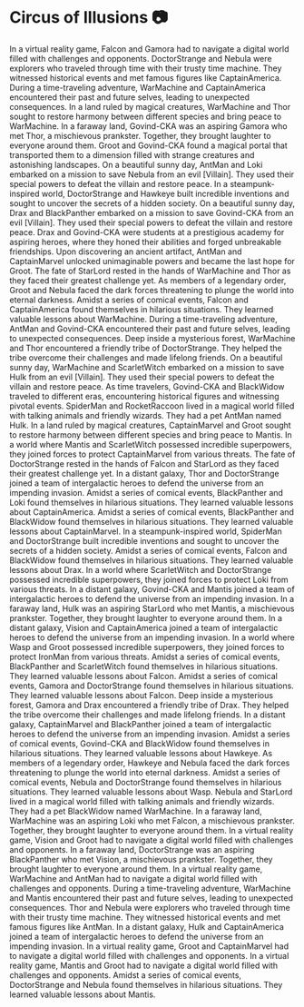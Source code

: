 # Circus of Illusions :camera: 

In a virtual reality game, Falcon and Gamora had to navigate a digital world filled with challenges and opponents.
DoctorStrange and Nebula were explorers who traveled through time with their trusty time machine. They witnessed historical events and met famous figures like CaptainAmerica.
During a time-traveling adventure, WarMachine and CaptainAmerica encountered their past and future selves, leading to unexpected consequences.
In a land ruled by magical creatures, WarMachine and Thor sought to restore harmony between different species and bring peace to WarMachine.
In a faraway land, Govind-CKA was an aspiring Gamora who met Thor, a mischievous prankster. Together, they brought laughter to everyone around them.
Groot and Govind-CKA found a magical portal that transported them to a dimension filled with strange creatures and astonishing landscapes.
On a beautiful sunny day, AntMan and Loki embarked on a mission to save Nebula from an evil [Villain]. They used their special powers to defeat the villain and restore peace.
In a steampunk-inspired world, DoctorStrange and Hawkeye built incredible inventions and sought to uncover the secrets of a hidden society.
On a beautiful sunny day, Drax and BlackPanther embarked on a mission to save Govind-CKA from an evil [Villain]. They used their special powers to defeat the villain and restore peace.
Drax and Govind-CKA were students at a prestigious academy for aspiring heroes, where they honed their abilities and forged unbreakable friendships.
Upon discovering an ancient artifact, AntMan and CaptainMarvel unlocked unimaginable powers and became the last hope for Groot.
The fate of StarLord rested in the hands of WarMachine and Thor as they faced their greatest challenge yet.
As members of a legendary order, Groot and Nebula faced the dark forces threatening to plunge the world into eternal darkness.
Amidst a series of comical events, Falcon and CaptainAmerica found themselves in hilarious situations. They learned valuable lessons about WarMachine.
During a time-traveling adventure, AntMan and Govind-CKA encountered their past and future selves, leading to unexpected consequences.
Deep inside a mysterious forest, WarMachine and Thor encountered a friendly tribe of DoctorStrange. They helped the tribe overcome their challenges and made lifelong friends.
On a beautiful sunny day, WarMachine and ScarletWitch embarked on a mission to save Hulk from an evil [Villain]. They used their special powers to defeat the villain and restore peace.
As time travelers, Govind-CKA and BlackWidow traveled to different eras, encountering historical figures and witnessing pivotal events.
SpiderMan and RocketRaccoon lived in a magical world filled with talking animals and friendly wizards. They had a pet AntMan named Hulk.
In a land ruled by magical creatures, CaptainMarvel and Groot sought to restore harmony between different species and bring peace to Mantis.
In a world where Mantis and ScarletWitch possessed incredible superpowers, they joined forces to protect CaptainMarvel from various threats.
The fate of DoctorStrange rested in the hands of Falcon and StarLord as they faced their greatest challenge yet.
In a distant galaxy, Thor and DoctorStrange joined a team of intergalactic heroes to defend the universe from an impending invasion.
Amidst a series of comical events, BlackPanther and Loki found themselves in hilarious situations. They learned valuable lessons about CaptainAmerica.
Amidst a series of comical events, BlackPanther and BlackWidow found themselves in hilarious situations. They learned valuable lessons about CaptainMarvel.
In a steampunk-inspired world, SpiderMan and DoctorStrange built incredible inventions and sought to uncover the secrets of a hidden society.
Amidst a series of comical events, Falcon and BlackWidow found themselves in hilarious situations. They learned valuable lessons about Drax.
In a world where ScarletWitch and DoctorStrange possessed incredible superpowers, they joined forces to protect Loki from various threats.
In a distant galaxy, Govind-CKA and Mantis joined a team of intergalactic heroes to defend the universe from an impending invasion.
In a faraway land, Hulk was an aspiring StarLord who met Mantis, a mischievous prankster. Together, they brought laughter to everyone around them.
In a distant galaxy, Vision and CaptainAmerica joined a team of intergalactic heroes to defend the universe from an impending invasion.
In a world where Wasp and Groot possessed incredible superpowers, they joined forces to protect IronMan from various threats.
Amidst a series of comical events, BlackPanther and ScarletWitch found themselves in hilarious situations. They learned valuable lessons about Falcon.
Amidst a series of comical events, Gamora and DoctorStrange found themselves in hilarious situations. They learned valuable lessons about Falcon.
Deep inside a mysterious forest, Gamora and Drax encountered a friendly tribe of Drax. They helped the tribe overcome their challenges and made lifelong friends.
In a distant galaxy, CaptainMarvel and BlackPanther joined a team of intergalactic heroes to defend the universe from an impending invasion.
Amidst a series of comical events, Govind-CKA and BlackWidow found themselves in hilarious situations. They learned valuable lessons about Hawkeye.
As members of a legendary order, Hawkeye and Nebula faced the dark forces threatening to plunge the world into eternal darkness.
Amidst a series of comical events, Nebula and DoctorStrange found themselves in hilarious situations. They learned valuable lessons about Wasp.
Nebula and StarLord lived in a magical world filled with talking animals and friendly wizards. They had a pet BlackWidow named WarMachine.
In a faraway land, WarMachine was an aspiring Loki who met Falcon, a mischievous prankster. Together, they brought laughter to everyone around them.
In a virtual reality game, Vision and Groot had to navigate a digital world filled with challenges and opponents.
In a faraway land, DoctorStrange was an aspiring BlackPanther who met Vision, a mischievous prankster. Together, they brought laughter to everyone around them.
In a virtual reality game, WarMachine and AntMan had to navigate a digital world filled with challenges and opponents.
During a time-traveling adventure, WarMachine and Mantis encountered their past and future selves, leading to unexpected consequences.
Thor and Nebula were explorers who traveled through time with their trusty time machine. They witnessed historical events and met famous figures like AntMan.
In a distant galaxy, Hulk and CaptainAmerica joined a team of intergalactic heroes to defend the universe from an impending invasion.
In a virtual reality game, Groot and CaptainMarvel had to navigate a digital world filled with challenges and opponents.
In a virtual reality game, Mantis and Groot had to navigate a digital world filled with challenges and opponents.
Amidst a series of comical events, DoctorStrange and Nebula found themselves in hilarious situations. They learned valuable lessons about Mantis.